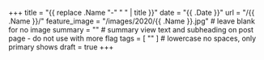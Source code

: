+++
title = "{{ replace .Name "-" " " | title }}"
date = "{{ .Date }}"
url = "/{{ .Name }}/"
feature_image = "/images/2020/{{ .Name }}.jpg" # leave blank for no image
summary = "" # summary view text and subheading on post page - do not use with more flag
tags = [ "" ] # lowercase no spaces, only primary shows
draft = true
+++


<!--more-->
